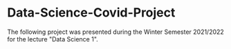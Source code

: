 # Data-Science-Covid-Project

The following project was presented during the Winter Semester 2021/2022 for the lecture "Data Science 1".
